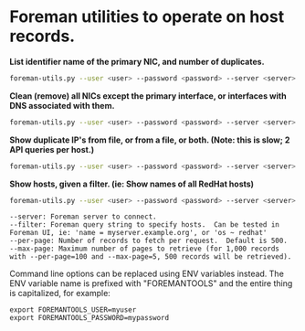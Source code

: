 # Foreman utilities to operate on host records.

**List identifier name of the primary NIC, and number of duplicates.**
```bash
foreman-utils.py --user <user> --password <password> --server <server> show_nics --filter 'domain = <domain>' --per-page 200
```

**Clean (remove) all NICs except the primary interface, or interfaces with DNS associated with them.**
```bash
foreman-utils.py --user <user> --password <password> --server <server> clean_nics --filter 'model = Proliant' --per-page 200
```

**Show duplicate IP's from file, or from a file, or both. (Note: this is slow; 2 API queries per host.)**
```bash
foreman-utils.py --user <user> --password <password> --server <server> show_dupe_ips --filter 'model !~ xen' --from-file list_of_hosts
```

**Show hosts, given a filter.  (ie: Show names of all RedHat hosts)**
```bash
foreman-utils.py --user <user> --password <password> --server <server> show_hosts --filter 'os ~ redhat'
```

```
--server: Foreman server to connect.
--filter: Foreman query string to specify hosts.  Can be tested in Foreman UI, ie: 'name = myserver.example.org', or 'os ~ redhat'
--per-page: Number of records to fetch per request.  Default is 500.
--max-page: Maximum number of pages to retrieve (for 1,000 records with --per-page=100 and --max-page=5, 500 records will be retrieved).
```


Command line options can be replaced using ENV variables instead.  The ENV variable name is prefixed with "FOREMANTOOLS" and the entire thing is capitalized, for example:

```
export FOREMANTOOLS_USER=myuser
export FOREMANTOOLS_PASSWORD=mypassword
```

